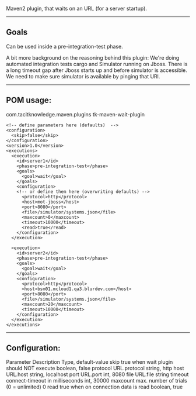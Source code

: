 Maven2 plugin, that waits on an URL (for a server startup).

------------------------------------------------------------------------------------------------------------------------
Goals
------------------------------------------------------------------------------------------------------------------------

Can be used inside a pre-integration-test phase.

A bit more background on the reasoning behind this plugin: We're doing automated integration tests cargo and Simulator
running on Jboss. There is a long timeout gap after Jboss starts up and before simulator is accessible.
We need to make sure simulator is available by pinging that URl.

------------------------------------------------------------------------------------------------------------------------
POM usage:
------------------------------------------------------------------------------------------------------------------------

  <plugin>
    <groupId>com.tacitknowledge.maven.plugins</groupId>
    <artifactId>tk-maven-wait-plugin</artifactId>

    <!-- define parameters here (defaults)  -->
    <configuration>
      <skip>false</skip>
    </configuration>
    <version>1.0</version>
    <executions>
      <execution>
        <id>server1</id>
        <phase>pre-integration-test</phase>
        <goals>
          <goal>wait</goal>
        </goals>
        <configuration>
        <!-- or define them here (overwriting defaults) -->
          <protocol>http</protocol>
          <host>mot-jboss</host>
          <port>8080</port>
          <file>/simulator/systems.json</file>
          <maxcount>0</maxcount>
          <timeout>10000</timeout>
          <read>true</read>
        </configuration>
      </execution>

      <execution>
        <id>server2</id>
        <phase>pre-integration-test</phase>
        <goals>
          <goal>wait</goal>
        </goals>
        <configuration>
          <protocol>http</protocol>
          <host>bsm01.mcloud1.qa3.blurdev.com</host>
          <port>8080</port>
          <file>/simulator/systems.json</file>
          <maxcount>20</maxcount>
          <timeout>10000</timeout>
        </configuration>
      </execution>
    </executions>
  </plugin>

------------------------------------------------------------------------------------------------------------------------
Configuration:
------------------------------------------------------------------------------------------------------------------------

Parameter       Description                                 Type, default-value
skip            true when wait plugin should NOT execute    boolean, false
protocol        URL.protocol                                string, http
host            URL.host                                    string, localhost
port            URL.port                                    int, 8080
file            URL.file                                    string
timeout         connect-timeout in milliseconds             int, 30000
maxcount        max. number of trials (0 = unlimited)       0
read            true when on connection data is read        boolean, true

